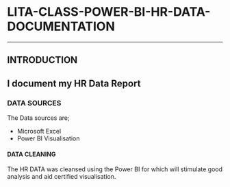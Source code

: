 # LITA-CLASS-POWER-BI-HR-DATA-DOCUMENTATION
-----
## INTRODUCTION
I document my HR Data Report
-----
### DATA SOURCES
The Data sources are;
- Microsoft Excel
- Power BI Visualisation
####  DATA CLEANING
The HR DATA was cleansed using the Power BI for which will stimulate good analysis and aid certified visualisation.
 
